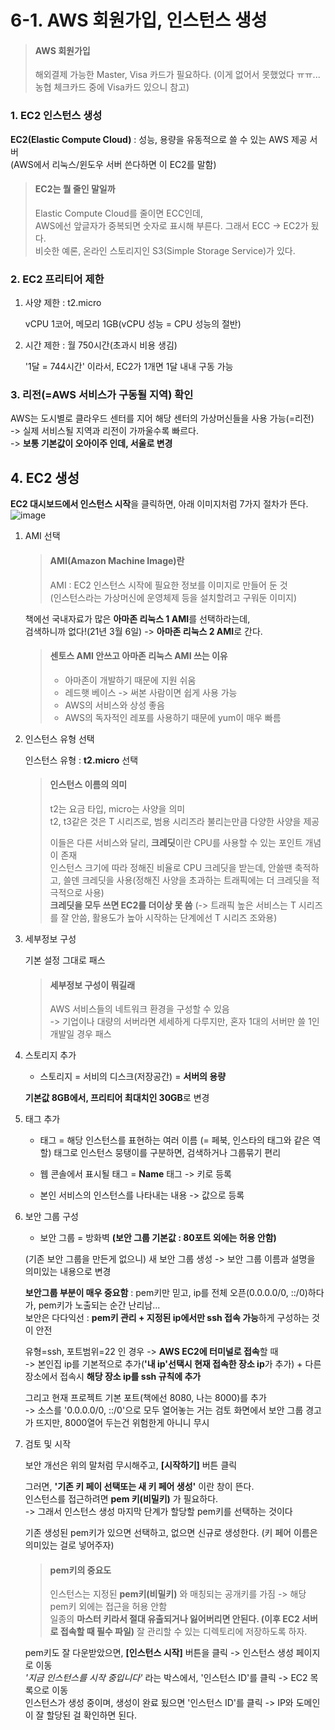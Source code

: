 # 6-1. AWS 회원가입, 인스턴스 생성

> #### AWS 회원가입
>
> 해외결제 가능한 Master, Visa 카드가 필요하다.
> (이게 없어서 못했었다 ㅠㅠ... 농협 체크카드 중에 Visa카드 있으니 참고)

### 1. EC2 인스턴스 생성

**EC2(Elastic Compute Cloud)** : 성능, 용량을 유동적으로 쓸 수 있는 AWS 제공 서버  
(AWS에서 리눅스/윈도우 서버 쓴다하면 이 EC2를 말함)

> #### EC2는 뭘 줄인 말일까
>
> Elastic Compute Cloud를 줄이면 ECC인데,  
> AWS에선 앞글자가 중복되면 숫자로 표시해 부른다. 그래서 ECC -> EC2가 됬다.   
> 비슷한 예론, 온라인 스토리지인 S3(Simple Storage Service)가 있다.

### 2. EC2 프리티어 제한

1. 사양 제한 : t2.micro 
    
     vCPU 1코어, 메모리 1GB(vCPU 성능 = CPU 성능의 절반)
2. 시간 제한 : 월 750시간(초과시 비용 생김)  
    
    '1달 = 744시간' 이라서, EC2가 1개면 1달 내내 구동 가능
    
### 3. 리전(=AWS 서비스가 구동될 지역) 확인

AWS는 도시별로 클라우드 센터를 지어 해당 센터의 가상머신들을 사용 가능(=리전)  
-> 실제 서비스될 지역과 리전이 가까울수록 빠르다.  
-> **보통 기본값이 오아이주 인데, 서울로 변경**

## 4. EC2 생성

**EC2 대시보드에서 인스턴스 시작**을 클릭하면, 아래 이미지처럼 7가지 절차가 뜬다.
![image](https://user-images.githubusercontent.com/48408417/110202569-e5cfaf00-7eac-11eb-9a37-42fe2d863925.png)  
  
1. AMI 선택

    > #### AMI(Amazon Machine Image)란
    >
    > AMI : EC2 인스턴스 시작에 필요한 정보를 이미지로 만들어 둔 것   
      (인스턴스라는 가상머신에 운영체제 등을 설치할려고 구워둔 이미지)

    책에선 국내자료가 많은 **아마존 리눅스 1 AMI**를 선택하라는데,    
    검색하니까 없다!(21년 3월 6일) -> **아마존 리눅스 2 AMI**로 간다.
    
    > #### 센토스 AMI 안쓰고 아마존 리눅스 AMI 쓰는 이유
    > 
    > - 아마존이 개발하기 때문에 지원 쉬움
    > - 레드햇 베이스 -> 써본 사람이면 쉽게 사용 가능 
    > - AWS의 서비스와 상성 좋음
    > - AWS의 독자적인 레포를 사용하기 때문에 yum이 매우 빠름

2. 인스턴스 유형 선택

    인스턴스 유형 : **t2.micro** 선택
    
    > #### 인스턴스 이름의 의미
    >
    > t2는 요금 타입, micro는 사양을 의미  
      t2, t3같은 것은 T 시리즈로, 범용 시리즈라 불리는만큼 다양한 사양을 제공
    > 
    > 이들은 다른 서비스와 달리, **크레딧**이란 CPU를 사용할 수 있는 포인트 개념이 존재  
      인스턴스 크기에 따라 정해진 비율로 CPU 크레딧을 받는데, 안쓸땐 축적하고, 쓸덴 크레딧을 사용(정해진 사양을 초과하는 트래픽에는 더 크레딧을 적극적으로 사용)  
      **크레딧을 모두 쓰면 EC2를 더이상 못 씀** (-> 트래픽 높은 서비스는 T 시리즈를 잘 안씀, 활용도가 높아 시작하는 단계에선 T 시리즈 조와용)
    
3. 세부정보 구성

    기본 설정 그대로 패스  
    
    > #### 세부정보 구성이 뭐길래 
    >     
    > AWS 서비스들의 네트워크 환경을 구성할 수 있음    
      -> 기업이나 대량의 서버라면 세세하게 다루지만, 혼자 1대의 서버만 쓸 1인 개발일 경우 패스
    
4. 스토리지 추가

    - 스토리지 = 서비의 디스크(저장공간) = **서버의 용량**    
    
    **기본값 8GB에서, 프리티어 최대치인 30GB**로 변경

5. 태그 추가

    - 태그 = 해당 인스턴스를 표현하는 여러 이름 (= 페북, 인스타의 태그와 같은 역할)
    태그로 인스턴스 뭉탱이를 구분하면, 검색하거나 그룹묶기 편리
    
    - 웹 콘솔에서 표시될 태그 = **Name** 태그 -> 키로 등록
    - 본인 서비스의 인스턴스를 나타내는 내용 -> 값으로 등록
    
6. 보안 그룹 구성

    - 보안 그룹 = 방화벽 **(보안 그룹 기본값 : 80포트 외에는 허용 안함)**  
      
    (기존 보안 그룹을 만든게 없으니) 새 보안 그룹 생성 -> 보안 그룹 이름과 설명을 의미있는 내용으로 변경
    
    **보안그룹 부분이 매우 중요함** : pem키만 믿고, ip를 전체 오픈(0.0.0.0/0, ::/0)하다가, pem키가 노출되는 순간 난리남...  
    보안은 다다익선 : **pem키 관리 + 지정된 ip에서만 ssh 접속 가능**하게 구성하는 것이 안전
    
    유형=ssh, 포트범위=22 인 경우 -> **AWS EC2에 터미널로 접속**할 때  
    -> 본인집 ip를 기본적으로 추가(**'내 ip'선택시 현재 접속한 장소 ip**가 추가) + 다른 장소에서 접속시 **해당 장소 ip를 ssh 규칙에 추가**
    
    그리고 현재 프로젝트 기본 포트(책에선 8080, 나는 8000)를 추가  
    -> 소스를 '0.0.0.0/0, ::/0'으로 모두 열어놓는 거는 검토 화면에서 보안 그룹 경고가 뜨지만, 8000열어 두는건 위험한게 아니니 무시
    
7. 검토 및 시작

    보안 개선은 위의 말처럼 무시해주고, **[시작하기]** 버튼 클릭 
    
    그러면, **'기존 키 페이 선택또는 새 키 페어 생성'** 이란 창이 뜬다.  
    인스턴스를 접근하려면 **pem 키(비밀키)** 가 필요하다.  
    -> 그래서 인스턴스 생성 마지막 단계가 할당할 pem키를 선택하는 것이다
    
    기존 생성된 pem키가 있으면 선택하고, 없으면 신규로 생성한다. (키 페어 이름은 의미있는 걸로 넣어주자)
    
    > #### pem키의 중요도
    >
    > 인스턴스는 지정된 **pem키(비밀키)** 와 매칭되는 공개키를 가짐 -> 해당 pem키 외에는 접근을 허용 안함  
      일종의 **마스터 키라서 절대 유출되거나 잃어버리면 안된다. (이후 EC2 서버로 접속할 때 필수 파일)** 
      잘 관리할 수 있는 디렉토리에 저장하도록 하자. 

    pem키도 잘 다운받았으면, **[인스턴스 시작]** 버튼을 클릭 -> 인스턴스 생성 페이지로 이동  
    *'지금 인스턴스를 시작 중입니다'* 라는 박스에서, '인스턴스 ID'를 클릭 -> EC2 목록으로 이동  
    인스턴스가 생성 중이며, 생성이 완료 됬으면 '인스턴스 ID'를 클릭 -> IP와 도메인이 잘 할당된 걸 확인하면 된다.
